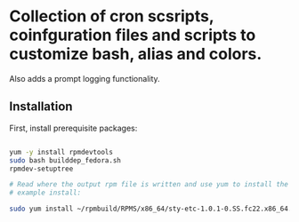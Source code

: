 # Collection of cron scsripts, coinfguration files and scripts to customize bash, alias and colors.
Also adds a prompt logging functionality.

## Installation

First, install prerequisite packages:


```sh

yum -y install rpmdevtools
sudo bash builddep_fedora.sh
rpmdev-setuptree

# Read where the output rpm file is written and use yum to install the package for your arch.
# example install:

sudo yum install ~/rpmbuild/RPMS/x86_64/sty-etc-1.0.1-0.SS.fc22.x86_64.rpm

```
